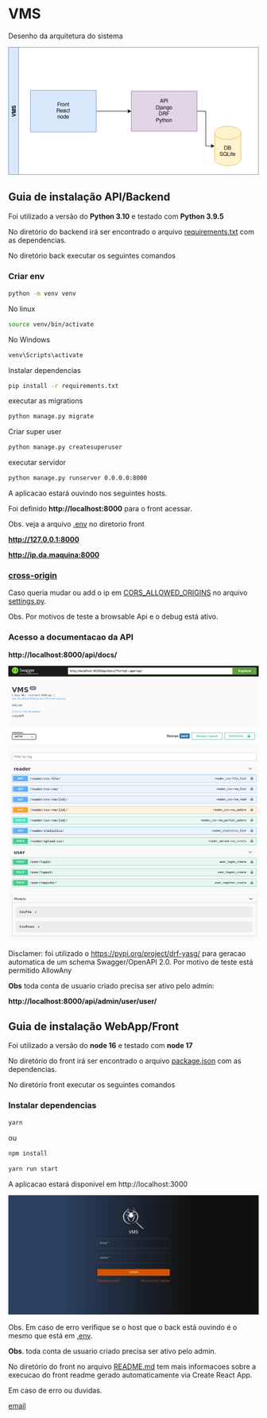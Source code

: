 # VMS 


Desenho da arquitetura do sistema

![Alt text](/imgs/desenho.png "desenho sistema")


## Guia de instalação API/Backend

Foi utilizado a versão do **Python 3.10** e testado com **Python 3.9.5** 

No diretório do backend irá ser encontrado o arquivo [requirements.txt](/back/requirements.txt) com as dependencias.  

No diretório back executar os seguintes comandos
### Criar env
```bash
python -m venv venv 
```
No linux 
```bash
source venv/bin/activate 
```
No Windows 
```bash
venv\Scripts\activate
```
Instalar dependencias 
```bash
pip install -r requirements.txt
```
executar as migrations
```bash
python manage.py migrate 
```
Criar super user
```bash
python manage.py createsuperuser
```
executar servidor

```bash
python manage.py runserver 0.0.0.0:8000
```
A aplicacao estará ouvindo nos seguintes hosts.

Foi definido **http://localhost:8000** para o front acessar.

Obs. veja a arquivo [.env](front/.env) no diretorio front

**http://127.0.0.1:8000**

**http://ip.da.maquina:8000**

### **[cross-origin](https://pypi.org/project/django-cors-headers/)**

Caso queria mudar ou add o ip em [CORS_ALLOWED_ORIGINS](/back/core/settings.py) no arquivo [settings.py](/back/core/settings.py).  

Obs. Por motivos de teste a browsable Api e o debug está ativo.

### Acesso a documentacao da API
**http://localhost:8000/api/docs/**

![Alt text](/imgs/documentacao.png "desenho sistema")

Disclamer: foi utilizado o https://pypi.org/project/drf-yasg/ para geracao automatica de um schema Swagger/OpenAPI 2.0. Por motivo de teste está permitido AllowAny 

**Obs** toda conta de usuario criado precisa ser ativo pelo admin: 

**http://localhost:8000/api/admin/user/user/**


## Guia de instalação WebApp/Front
Foi utilizado a versão do **node 16** e testado com **node 17** 

No diretório do front irá ser encontrado o arquivo [package.json](/front/package.json) com as dependencias.  

No diretório front executar os seguintes comandos
### Instalar dependencias
```bash
yarn 
```
ou 

```bash
npm install 
```

```bash
yarn run start 
```

A aplicacao estará disponivel em http://localhost:3000

![Alt text](/imgs/telalogin.png "tela de login do sistema")

Obs. Em caso de erro verifique se o host que o back está ouvindo é o mesmo que está em [.env](front/.env).


**Obs**. toda conta de usuario criado precisa ser ativo pelo admin.

No diretório do front no arquivo [README.md](/front/[README.md) tem mais informacoes sobre a execucao do front readme gerado automaticamente via Create React App.

Em caso de erro ou duvidas.

[email](mailto:jackwgoulart@gmail.com)